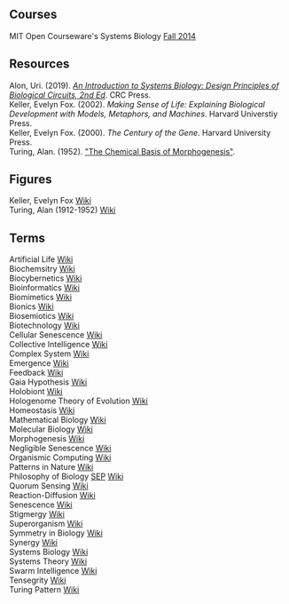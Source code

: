 ## Courses

MIT Open Courseware's Systems Biology [Fall 2014](https://ocw.mit.edu/courses/physics/8-591j-systems-biology-fall-2014/)<br>

## Resources

Alon, Uri. (2019). [_An Introduction to Systems Biology: Design Principles of Biological Circuits, 2nd Ed_](https://www.weizmann.ac.il/mcb/UriAlon/introduction-systems-biology-design-principles-biological-circuits). CRC Press.<br>
Keller, Evelyn Fox. (2002). _Making Sense of Life: Explaining Biological Development with Models, Metaphors, and Machines_. Harvard Universtiy Press.<br>
Keller, Evelyn Fox. (2000). _The Century of the Gene_. Harvard University Press.<br>
Turing, Alan. (1952). ["The Chemical Basis of Morphogenesis"](https://www.dna.caltech.edu/courses/cs191/paperscs191/turing.pdf).<br>

## Figures

Keller, Evelyn Fox [Wiki](https://en.wikipedia.org/wiki/Evelyn_Fox_Keller)<br>
Turing, Alan (1912-1952) [Wiki](https://en.wikipedia.org/wiki/Alan_Turing)<br>

## Terms

Artificial Life [Wiki](https://en.wikipedia.org/wiki/Artificial_life)<br>
Biochemsitry [Wiki](https://en.wikipedia.org/wiki/Biochemistry)<br>
Biocybernetics [Wiki](https://en.wikipedia.org/wiki/Biocybernetics)<br>
Bioinformatics [Wiki](https://en.wikipedia.org/wiki/Bioinformatics)<br>
Biomimetics [Wiki](https://en.wikipedia.org/wiki/Biomimetics)<br>
Bionics [Wiki](https://en.wikipedia.org/wiki/Bionics)<br>
Biosemiotics [Wiki](https://en.wikipedia.org/wiki/Biosemiotics)<br>
Biotechnology [Wiki](https://en.wikipedia.org/wiki/Biotechnology)<br>
Cellular Senescence [Wiki](https://en.wikipedia.org/wiki/Cellular_senescence)<br>
Collective Intelligence [Wiki](https://en.wikipedia.org/wiki/Collective_intelligence)<br>
Complex System [Wiki](https://en.wikipedia.org/wiki/Complex_system)<br>
Emergence [Wiki](https://en.wikipedia.org/wiki/Emergence)<br>
Feedback [Wiki](https://en.wikipedia.org/wiki/Feedback)<br>
Gaia Hypothesis [Wiki](https://en.wikipedia.org/wiki/Gaia_hypothesis)<br>
Holobiont [Wiki](https://en.wikipedia.org/wiki/Holobiont)<br>
Hologenome Theory of Evolution [Wiki](https://en.wikipedia.org/wiki/Hologenome_theory_of_evolution)<br>
Homeostasis [Wiki](https://en.wikipedia.org/wiki/Homeostasis)<br>
Mathematical Biology [Wiki](https://en.wikipedia.org/wiki/Mathematical_and_theoretical_biology)<br>
Molecular Biology [Wiki](https://en.wikipedia.org/wiki/Molecular_biology)<br>
Morphogenesis [Wiki](https://en.wikipedia.org/wiki/Morphogenesis)<br>
Negligible Senescence [Wiki](https://en.wikipedia.org/wiki/Negligible_senescence)<br>
Organismic Computing [Wiki](https://en.wikipedia.org/wiki/Organismic_computing)<br>
Patterns in Nature [Wiki](https://en.wikipedia.org/wiki/Patterns_in_nature)<br>
Philosophy of Biology [SEP](https://plato.stanford.edu/entries/biology-philosophy/) [Wiki](https://en.wikipedia.org/wiki/Philosophy_of_biology)<br>
Quorum Sensing [Wiki](https://en.wikipedia.org/wiki/Quorum_sensing)<br>
Reaction-Diffusion [Wiki](https://en.wikipedia.org/wiki/Reaction–diffusion_system)<br>
Senescence [Wiki](https://en.wikipedia.org/wiki/Senescence)<br>
Stigmergy [Wiki](https://en.wikipedia.org/wiki/Stigmergy)<br>
Superorganism [Wiki](https://en.wikipedia.org/wiki/Superorganism)<br>
Symmetry in Biology [Wiki](https://en.wikipedia.org/wiki/Symmetry_in_biology)<br>
Synergy [Wiki](https://en.wikipedia.org/wiki/Synergy)<br>
Systems Biology [Wiki](https://en.wikipedia.org/wiki/Systems_biology)<br>
Systems Theory [Wiki](https://en.wikipedia.org/wiki/Systems_theory)<br>
Swarm Intelligence [Wiki](https://en.wikipedia.org/wiki/Swarm_intelligence)<br>
Tensegrity [Wiki](https://en.wikipedia.org/wiki/Tensegrity)<br>
Turing Pattern [Wiki](https://en.wikipedia.org/wiki/Turing_pattern)<br>
